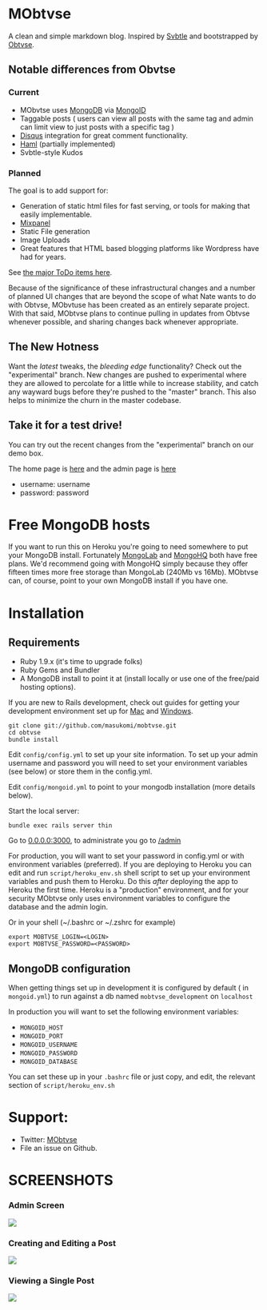 MObtvse
================
A clean and simple markdown blog.  Inspired by [Svbtle](http://svbtle.com) and bootstrapped by [Obtvse](https://github.com/NateW/obtvse). 

## Notable differences from Obvtse
### Current

* MObvtse uses [MongoDB](www.mongodb.org) via [MongoID](mongoid.org)
* Taggable posts ( users can view all posts with the same tag and admin can limit view to just posts with a specific tag )
* [Disqus](http://disqus.com) integration for great comment functionality.
* [Haml](http://haml-lang.com/) (partially implemented)
* Svbtle-style Kudos

### Planned
The goal is to add support for:

* Generation of static html files for fast serving, or tools for making that easily implementable.
* [Mixpanel](http://mixpanel.com/)
* Static File generation
* Image Uploads
* Great features that HTML based blogging platforms like Wordpress have had for years.

See [the major ToDo items here](https://github.com/masukomi/mobtvse/blob/master/ToDo.mkdn).

Because of the significance of these infrastructural changes and a number of planned UI changes that are beyond the scope of what Nate wants to do with Obtvse, MObvtuse has been created as an entirely separate project. With that said, MObtvse plans to continue pulling in updates from Obtvse whenever possible, and sharing changes back whenever appropriate. 

## The New Hotness
Want the *latest* tweaks, the *bleeding edge* functionality? Check out the "experimental" branch. New changes are pushed to experimental where they are allowed to percolate for a little while to increase stability, and catch any wayward bugs before they're pushed to the "master" branch. This also helps to minimize the churn in the master codebase. 

## Take it for a test drive!
You can try out the recent changes from the "experimental" branch on our demo box. 

The home page is [here](http://blazing-rain-3059.herokuapp.com/) and the admin page is [here](http://blazing-rain-3059.herokuapp.com/admin)

* username: username
* password: password 

Free MongoDB hosts
==================
If you want to run this on Heroku you're going to need somewhere to put your MongoDB install. Fortunately [MongoLab](https://mongolab.com/home) and [MongoHQ](https://mongohq.com/home) both have free plans. We'd recommend going with MongoHQ simply because they offer fifteen times more free storage than MongoLab (240Mb vs 16Mb). MObtvse can, of course, point to your own MongoDB install if you have one. 


Installation
============

## Requirements
* Ruby 1.9.x (it's time to upgrade folks)
* Ruby Gems and Bundler 
* A MongoDB install to point it at (install locally or use one of the free/paid hosting options). 

If you are new to Rails development, check out guides for getting your development environment set up for [Mac](http://astonj.com/tech/setting-up-a-ruby-dev-enviroment-on-lion/) and [Windows](http://jelaniharris.com/2011/installing-ruby-on-rails-3-in-windows/).

    git clone git://github.com/masukomi/mobtvse.git
    cd obtvse
    bundle install

Edit `config/config.yml` to set up your site information.  To set up your admin username and password you will need to set your environment variables (see below) or store them in the config.yml. 

Edit `config/mongoid.yml` to point to your mongodb installation (more details below).

Start the local server:

    bundle exec rails server thin

Go to [0.0.0.0:3000](http://0.0.0.0:3000/), to administrate you go to [/admin](http://0.0.0.0:3000/admin)

For production, you will want to set your password in config.yml or with environment variables (preferred).  If you are deploying to Heroku you can edit and run `script/heroku_env.sh` shell script to set up your environment variables and push them to Heroku. Do this *after* deploying the app to Heroku the first time. Heroku is a "production" environment, and for your security MObtvse only uses environment variables to configure the database and the admin login. 


Or in your shell (~/.bashrc or ~/.zshrc for example)

    export MOBTVSE_LOGIN=<LOGIN>
    export MOBTVSE_PASSWORD=<PASSWORD>

## MongoDB configuration
When getting things set up in development it is configured by default ( in `mongoid.yml`) to run against a db named `mobtvse_development` on `localhost`

In production you will want to set the following environment variables: 

* `MONGOID_HOST`
* `MONGOID_PORT`
* `MONGOID_USERNAME`
* `MONGOID_PASSWORD`
* `MONGOID_DATABASE`

You can set these up in your `.bashrc` file or just copy, and edit, the relevant section of `script/heroku_env.sh`

Support:
==========================
* Twitter: [MObtvse](http://twitter.com/#!/MObtvse)  
* File an issue on Github. 


SCREENSHOTS
===========
### Admin Screen
![](http://mobtvse.com/images/mobtvse_admin_screen_500.jpg)

### Creating and Editing a Post
![](http://mobtvse.com/images/mobtvse_editing_a_post_500.jpg)

### Viewing a Single Post

![](http://mobtvse.com/images/mobtvse_single_post_500.jpg)
